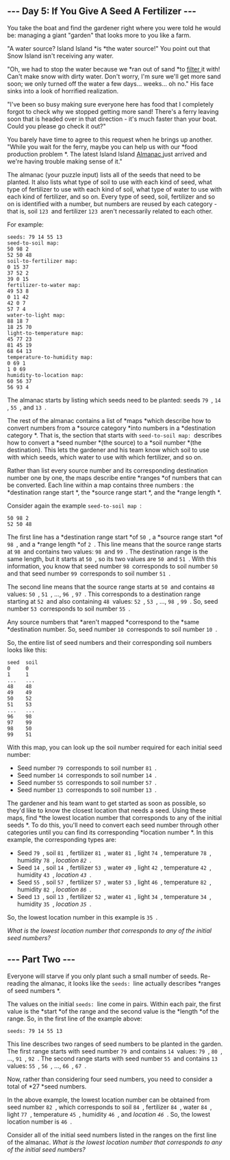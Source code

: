 ## --- Day 5: If You Give A Seed A Fertilizer ---

You take the boat and find the gardener right where you were told he would be: managing a giant "garden" that looks more to you like a farm.

"A water source? Island Island *is *the water source!" You point out that Snow Island isn't receiving any water.

"Oh, we had to stop the water because we *ran out of sand *to [filter ](https://en.wikipedia.org/wiki/Sand_filter)it with! Can't make snow with dirty water. Don't worry, I'm sure we'll get more sand soon; we only turned off the water a few days... weeks... oh no." His face sinks into a look of horrified realization.

"I've been so busy making sure everyone here has food that I completely forgot to check why we stopped getting more sand! There's a ferry leaving soon that is headed over in that direction - it's much faster than your boat. Could you please go check it out?"

You barely have time to agree to this request when he brings up another. "While you wait for the ferry, maybe you can help us with our *food production problem *. The latest Island Island [Almanac ](https://en.wikipedia.org/wiki/Almanac)just arrived and we're having trouble making sense of it."

The almanac (your puzzle input) lists all of the seeds that need to be planted. It also lists what type of soil to use with each kind of seed, what type of fertilizer to use with each kind of soil, what type of water to use with each kind of fertilizer, and so on. Every type of seed, soil, fertilizer and so on is identified with a number, but numbers are reused by each category - that is, soil `123 `and fertilizer `123 `aren't necessarily related to each other.

For example:

```
seeds: 79 14 55 13
seed-to-soil map:
50 98 2
52 50 48
soil-to-fertilizer map:
0 15 37
37 52 2
39 0 15
fertilizer-to-water map:
49 53 8
0 11 42
42 0 7
57 7 4
water-to-light map:
88 18 7
18 25 70
light-to-temperature map:
45 77 23
81 45 19
68 64 13
temperature-to-humidity map:
0 69 1
1 0 69
humidity-to-location map:
60 56 37
56 93 4
```

The almanac starts by listing which seeds need to be planted: seeds `79 `, `14 `, `55 `, and `13 `.

The rest of the almanac contains a list of *maps *which describe how to convert numbers from a *source category *into numbers in a *destination category *. That is, the section that starts with `seed-to-soil map: `describes how to convert a *seed number *(the source) to a *soil number *(the destination). This lets the gardener and his team know which soil to use with which seeds, which water to use with which fertilizer, and so on.

Rather than list every source number and its corresponding destination number one by one, the maps describe entire *ranges *of numbers that can be converted. Each line within a map contains three numbers : the *destination range start *, the *source range start *, and the *range length *.

Consider again the example `seed-to-soil map `:

```
50 98 2
52 50 48
```

The first line has a *destination range start *of `50 `, a *source range start *of `98 `, and a *range length *of `2 `. This line means that the source range starts at `98 `and contains two values: `98 `and `99 `. The destination range is the same length, but it starts at `50 `, so its two values are `50 `and `51 `. With this information, you know that seed number `98 `corresponds to soil number `50 `and that seed number `99 `corresponds to soil number `51 `.

The second line means that the source range starts at `50 `and contains `48 `values: `50 `, `51 `, ..., `96 `, `97 `. This corresponds to a destination range starting at `52 `and also containing `48 `values: `52 `, `53 `, ..., `98 `, `99 `. So, seed number `53 `corresponds to soil number `55 `.

Any source numbers that *aren't mapped *correspond to the *same *destination number. So, seed number `10 `corresponds to soil number `10 `.

So, the entire list of seed numbers and their corresponding soil numbers looks like this:

```
seed  soil
0     0
1     1
...   ...
48    48
49    49
50    52
51    53
...   ...
96    98
97    99
98    50
99    51
```

With this map, you can look up the soil number required for each initial seed number:

*   Seed number `79 `corresponds to soil number `81 `.
*   Seed number `14 `corresponds to soil number `14 `.
*   Seed number `55 `corresponds to soil number `57 `.
*   Seed number `13 `corresponds to soil number `13 `.

The gardener and his team want to get started as soon as possible, so they'd like to know the closest location that needs a seed. Using these maps, find *the lowest location number that corresponds to any of the initial seeds *. To do this, you'll need to convert each seed number through other categories until you can find its corresponding *location number *. In this example, the corresponding types are:

*   Seed `79 `, soil `81 `, fertilizer `81 `, water `81 `, light `74 `, temperature `78 `, humidity `78 `, *location `82 `*.
*   Seed `14 `, soil `14 `, fertilizer `53 `, water `49 `, light `42 `, temperature `42 `, humidity `43 `, *location `43 `*.
*   Seed `55 `, soil `57 `, fertilizer `57 `, water `53 `, light `46 `, temperature `82 `, humidity `82 `, *location `86 `*.
*   Seed `13 `, soil `13 `, fertilizer `52 `, water `41 `, light `34 `, temperature `34 `, humidity `35 `, *location `35 `*.

So, the lowest location number in this example is `35 `.

*What is the lowest location number that corresponds to any of the initial seed numbers?*

## --- Part Two ---

Everyone will starve if you only plant such a small number of seeds. Re-reading the almanac, it looks like the `seeds: `line actually describes *ranges of seed numbers *.

The values on the initial `seeds: `line come in pairs. Within each pair, the first value is the *start *of the range and the second value is the *length *of the range. So, in the first line of the example above:

```
seeds: 79 14 55 13
```

This line describes two ranges of seed numbers to be planted in the garden. The first range starts with seed number `79 `and contains `14 `values: `79 `, `80 `, ..., `91 `, `92 `. The second range starts with seed number `55 `and contains `13 `values: `55 `, `56 `, ..., `66 `, `67 `.

Now, rather than considering four seed numbers, you need to consider a total of *27 *seed numbers.

In the above example, the lowest location number can be obtained from seed number `82 `, which corresponds to soil `84 `, fertilizer `84 `, water `84 `, light `77 `, temperature `45 `, humidity `46 `, and *location `46 `*. So, the lowest location number is `46 `.

Consider all of the initial seed numbers listed in the ranges on the first line of the almanac. *What is the lowest location number that corresponds to any of the initial seed numbers?*
